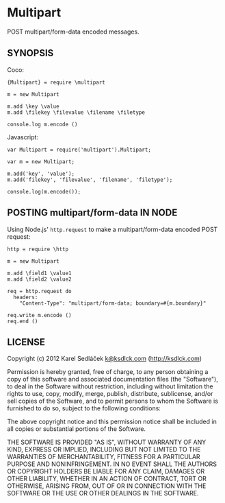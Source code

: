 Multipart
=========
POST multipart/form-data encoded messages.

SYNOPSIS
--------

Coco:

    {Multipart} = require \multipart

    m = new Multipart

    m.add \key \value
    m.add \filekey \filevalue \filename \filetype

    console.log m.encode ()

Javascript:

    var Multipart = require('multipart').Multipart;

    var m = new Multipart;

    m.add('key', 'value');
    m.add('filekey', 'filevalue', 'filename', 'filetype');

    console.log(m.encode());


POSTING multipart/form-data IN NODE
-----------------------------------

Using Node.js' `http.request` to make a multipart/form-data encoded POST request:

    http = require \http

    m = new Multipart

    m.add \field1 \value1
    m.add \field2 \value2

    req = http.request do
      headers:
        "Content-Type": "multipart/form-data; boundary=#{m.boundary}"

    req.write m.encode ()
    req.end ()

LICENSE
-------

Copyright (c) 2012 Karel Sedláček <k@ksdlck.com> (http://ksdlck.com)

Permission is hereby granted, free of charge, to any person obtaining a copy of this software and associated documentation files (the "Software"), to deal in the Software without restriction, including without limitation the rights to use, copy, modify, merge, publish, distribute, sublicense, and/or sell copies of the Software, and to permit persons to whom the Software is furnished to do so, subject to the following conditions:

The above copyright notice and this permission notice shall be included in all copies or substantial portions of the Software.

THE SOFTWARE IS PROVIDED "AS IS", WITHOUT WARRANTY OF ANY KIND, EXPRESS OR IMPLIED, INCLUDING BUT NOT LIMITED TO THE WARRANTIES OF MERCHANTABILITY, FITNESS FOR A PARTICULAR PURPOSE AND NONINFRINGEMENT. IN NO EVENT SHALL THE AUTHORS OR COPYRIGHT HOLDERS BE LIABLE FOR ANY CLAIM, DAMAGES OR OTHER LIABILITY, WHETHER IN AN ACTION OF CONTRACT, TORT OR OTHERWISE, ARISING FROM, OUT OF OR IN CONNECTION WITH THE SOFTWARE OR THE USE OR OTHER DEALINGS IN THE SOFTWARE.
